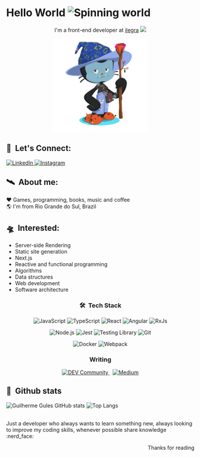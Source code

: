<h1>
  Hello World
  <img width="50" height="50" src="https://cliply.co/wp-content/uploads/2021/02/392102850_EARTH_EMOJI_400px.gif" alt="Spinning world" />
</h1>


<div align="center">
  <p>
    I'm a front-end developer at <a href="https://ilegra.com/">ilegra</a>&nbsp;<img src="https://media.giphy.com/media/WUlplcMpOCEmTGBtBW/giphy.gif" width="30"> 
  </p>
  <img src="./octocat.png" width="250px" />
</div>

## :busts_in_silhouette: &nbsp;Let's Connect:

<div align="left">
  <a href="https://www.linkedin.com/in/guilhermegules/" target="_blank">
    <img src="https://img.shields.io/badge/LinkedIn-%230077B5.svg?&style=for-the-badge&logo=linkedin&logoColor=white&color=05122A" alt="LinkedIn">
  </a>
  <a href="https://www.instagram.com/guilhermethegules/" target="_blank">
    <img src="https://img.shields.io/badge/Instagram-%23E4405F.svg?&style=for-the-badge&logo=instagram&logoColor=white&color=05122A" alt="Instagram">
  </a>
</div>

## :artificial_satellite: &nbsp;About me:
:heart: Games, programming, books, music and coffee
<br />
:earth_americas: I'm from Rio Grande do Sul, Brazil
<br />

## :flying_saucer: &nbsp;Interested:

- Server-side Rendering
- Static site generation
- Next.js
- Reactive and functional programming
- Algorithms
- Data structures
- Web development
- Software architecture

<h3 align="center">🛠 &nbsp;Tech Stack</h3>

<p align="center">
  <img src="https://img.shields.io/badge/-JavaScript-05122A?style=for-the-badge&logo=javascript" alt="JavaScript" />
  <img src="https://img.shields.io/badge/-TypeScript-05122A?style=for-the-badge&logo=typescript" alt="TypeScript" />
  <img src="https://img.shields.io/badge/-React-05122A?style=for-the-badge&logo=react" alt="React" />
  <img src="https://img.shields.io/badge/-Angular-05122A?style=for-the-badge&logo=angular&logoColor=red" alt="Angular" />
  <img src="https://img.shields.io/badge/RxJs-05122A?style=for-the-badge&logo=reactivex&logoColor=B7178C" alt="RxJs" />
</p>

<p align="center">
  <img src="https://img.shields.io/badge/-Node.js-05122A?style=for-the-badge&logo=node.js" alt="Node.js" />
  <img src="https://img.shields.io/badge/Jest-05122A?style=for-the-badge&logo=jest&logoColor=C21325" alt="Jest" />
  <img src="https://img.shields.io/badge/Testing%20Library-05122A?style=for-the-badge&logo=testinglibrary&logoColor=E33332" alt="Testing Library" />
  <img src="https://img.shields.io/badge/-Git-05122A?style=for-the-badge&logo=git" alt="Git" />
</p>

<p align="center">
  <img src="https://img.shields.io/badge/Docker-05122A?style=for-the-badge&logo=docker&logoColor=2CA5E0" alt="Docker" />
  <img src="https://img.shields.io/badge/Webpack-05122A?style=for-the-badge&logo=Webpack&logoColor=8DD6F9" alt="Webpack" />
</p>

<h3 align="center">Writing</h3>

<p align="center">
  <a href="https://dev.to/guilhermegules" target="_blank">
    <img src="https://img.shields.io/badge/dev.to-05122A?style=for-the-badge&logo=devdotto&logoColor=white" alt="DEV Community">
  </a>
  &nbsp;
  <a href="https://medium.com/@guilhermegules" target="_blank">
    <img src="https://img.shields.io/badge/Medium-05122A?style=for-the-badge&logo=medium&logoColor=white" alt="Medium">
  </a>
</p>

## :milky_way: &nbsp;Github stats 
 
<div>  
  <span>
    <img height="180" src="https://github-readme-stats.vercel.app/api?username=guilhermegules&show_icons=true&theme=dark" alt="Guilherme Gules GitHub stats" />
    <img height="180" src="https://github-readme-stats.vercel.app/api/top-langs/?username=guilhermegules&layout=compact&theme=dark" alt="Top Langs" />
  </span>
</div>

<br />

<p>
Just a developer who always wants to learn something new, always looking to improve my coding skills, whenever possible share knowledge :nerd_face:
</p>

<p align="right">Thanks for reading</p>

